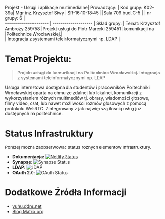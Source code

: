 Projekt - Usługi i aplikacje multimedialne|
Prowadzący:             |  Kod grupy:   K02-39a|
Mgr inż. Krzysztof Siwy | ŚR-16:10-18:45       |
                        |Sala 709 bud. C-5     |
                       |   nr grupy: 6        |                              
 ---------------------- | -------------------- | 
Skład grupy:             | Temat: 
Krzysztof Ambroży 259758 |Projekt usługi do 
Piotr Marecki 259451     |komunikacji na 
                         |Politechnice Wrocławskiej.|  
                         | Integracja z systemami teleinformatycznymi np. LDAP  | 

# Temat Projektu:
> Projekt usługi do komunikacji na Politechnice Wrocławskiej. Integracja z systemami teleinformatycznymi np. LDAP

Usługa internetowa dostępna dla studentów i pracowników Politechniki Wrocławskiej oparta na chmurze zdalnej lub lokalnej, komunikacji z wykorzystaniem różnych multimediów tj. obrazy, wiadomości głosowe, filmy video, czat, lub nawet możliwości rozmów głosowych z pomocą protokołu WebRTC.
Zintegrowany z jak największą ilością usług już dostępnych na politechnice.

# Status Infrastruktury
Poniżej można zaobserwować status różnych elementów infrastruktury.

- **Dokumentacja:** [![Netlify Status](https://api.netlify.com/api/v1/badges/dc2f735b-a08b-4674-bf98-1c69a4b7ee95/deploy-status)](https://docs.pwr.ambrozy.xyz)
- **Synapse:** ![Synapse Status](https://img.shields.io/badge/Status-up-brightgreen?logo=matrix&style=plastic)
- **LDAP**: ![LDAP](https://img.shields.io/badge/Status-unimplemented-red?style=plastic)
- **OAuth 2.0**: ![OAuth Status](https://img.shields.io/badge/Status-unimplemented-red?style=plastic)



# Dodatkowe Źródła Informacji
- [yuhu.ddns.net](https://yuhu.ddns.net/en/services/regular/im/matrix/)
- [Blog Matrix.org](https://matrix.org/blog/posts)
